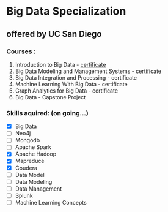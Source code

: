 
# Big Data Specialization

## offered by UC San Diego

### Courses :

  1. Introduction to Big Data - [certificate](https://www.coursera.org/account/accomplishments/certificate/HEKKRH4QVBTQ)
  2. Big Data Modeling and Management Systems - [certificate](https://www.coursera.org/account/accomplishments/certificate/XYQQNLHMPJWT)
  3. Big Data Integration and Processing - certificate
  4. Machine Learning With Big Data - certificate
  5. Graph Analytics for Big Data - certificate
  6. Big Data - Capstone Project 
  
  
  
### Skills aquired: (on going...)

  - [x] Big Data
  - [ ] Neo4j
  - [ ] Mongodb
  - [ ] Apache Spark
  - [x] Apache Hadoop
  - [x] Mapreduce
  - [x] Coudera
  - [ ] Data Model
  - [ ] Data Modeling
  - [ ] Data Management
  - [ ] Splunk
  - [ ] Machine Learning Concepts
